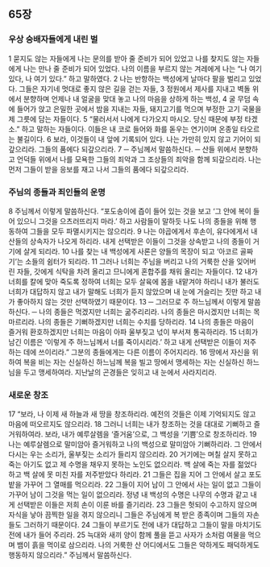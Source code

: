 ## 65장
### 우상 숭배자들에게 내린 벌
1 묻지도 않는 자들에게 나는 문의를 받아 줄 준비가 되어 있었고 나를 찾지도 않는 자들에게 나는 만나 줄 준비가 되어 있었다. 나의 이름을 부르지 않는 겨레에게 나는 “나 여기 있다, 나 여기 있다.” 하고 말하였다.
2 나는 반항하는 백성에게 날마다 팔을 벌리고 있었다. 그들은 자기네 멋대로 좋지 않은 길을 걷는 자들,
3 정원에서 제사를 지내고 벽돌 위에서 분향하며 언제나 내 얼굴을 맞대 놓고 나의 마음을 상하게 하는 백성,
4 굴 무덤 속에 들어가 앉고 은밀한 곳에서 밤을 지내는 자들, 돼지고기를 먹으며 부정한 고기 국물을 제 그릇에 담는 자들이다.
5 “물러서서 나에게 다가오지 마시오. 당신 때문에 부정 타겠소.” 하고 말하는 자들이다. 이들은 내 코로 들어와 화를 돋우는 연기이며 온종일 타오르는 불길이다.
6 보라, 이것들이 내 앞에 기록되어 있다. 나는 가만히 있지 않고 기어이 되갚으리라. 그들의 품에다 되갚으리라.
7 ─ 주님께서 말씀하신다. ─ 산들 위에서 분향하고 언덕들 위에서 나를 모욕한 그들의 죄악과 그 조상들의 죄악을 함께 되갚으리라. 나는 먼저 그들이 받을 응보를 재고 나서 그들의 품에다 되갚으리라.
### 주님의 종들과 죄인들의 운명
8 주님께서 이렇게 말씀하신다. “포도송이에 즙이 들어 있는 것을 보고 ‘그 안에 복이 들어 있으니 그것을 으츠러뜨리지 마라.’ 하고 사람들이 말하듯 나도 나의 종들을 위해 행동하여 그들을 모두 파멸시키지는 않으리라.
9 나는 야곱에게서 후손이, 유다에게서 내 산들의 상속자가 나오게 하리라. 내게 선택받은 이들이 그것을 상속받고 나의 종들이 거기에 살게 되리라.
10 나를 찾는 내 백성에게 사론은 양들의 목장이 되고 ‘아코르 골짜기’는 소들의 쉼터가 되리라.
11 그러나 너희는 주님을 버리고 나의 거룩한 산을 잊어버린 자들, 갓에게 식탁을 차려 올리고 므니에게 혼합주를 채워 올리는 자들이다.
12 내가 너희를 칼에 맞아 죽도록 정하여 너희는 모두 살육에 몸을 내맡겨야 하리니 내가 불러도 너희가 대답하지 않고 내가 말해도 너희가 듣지 않았으며 내 눈에 거슬리는 짓만 하고 내가 좋아하지 않는 것만 선택하였기 때문이다.
13 ─ 그러므로 주 하느님께서 이렇게 말씀하신다. ─ 나의 종들은 먹겠지만 너희는 굶주리리라. 나의 종들은 마시겠지만 너희는 목마르리라. 나의 종들은 기뻐하겠지만 너희는 수치를 당하리라.
14 나의 종들은 마음이 즐거워 환호하겠지만 너희는 마음이 아파 울부짖고 넋이 부서져 통곡하리라.
15 너희가 남긴 이름은 ‘이렇게 주 하느님께서 너를 죽이시리라.’ 하고 내게 선택받은 이들이 저주하는 데에 쓰이리라.” 그분의 종들에게는 다른 이름이 주어지리라.
16 땅에서 자신을 위하여 복을 비는 자는 신실하신 하느님께 복을 빌고 땅에서 맹세하는 자는 신실하신 하느님을 두고 맹세하여라. 지난날의 곤경들은 잊히고 내 눈에서 사라지리라.
### 새로운 창조
17 “보라, 나 이제 새 하늘과 새 땅을 창조하리라. 예전의 것들은 이제 기억되지도 않고 마음에 떠오르지도 않으리라.
18 그러니 너희는 내가 창조하는 것을 대대로 기뻐하고 즐거워하여라. 보라, 내가 예루살렘을 ‘즐거움’으로, 그 백성을 ‘기쁨’으로 창조하리라.
19 나는 예루살렘으로 말미암아 즐거워하고 나의 백성으로 말미암아 기뻐하리라. 그 안에서 다시는 우는 소리가, 울부짖는 소리가 들리지 않으리라.
20 거기에는 며칠 살지 못하고 죽는 아기도 없고 제 수명을 채우지 못하는 노인도 없으리라. 백 살에 죽는 자를 젊었다 하고 백 살에 못 미친 자를 저주받았다 하리라.
21 그들은 집을 지어 그 안에서 살고 포도밭을 가꾸어 그 열매를 먹으리라.
22 그들이 지어 남이 그 안에서 사는 일이 없고 그들이 가꾸어 남이 그것을 먹는 일이 없으리라. 정녕 내 백성의 수명은 나무의 수명과 같고 내게 선택받은 이들은 저희 손이 이룬 바를 즐기리라.
23 그들은 헛되이 수고하지 않으며 자식을 낳아 끔찍한 일을 겪지 않으리니 그들은 주님에게 복 받은 종족이며 그들의 자손들도 그러하기 때문이다.
24 그들이 부르기도 전에 내가 대답하고 그들이 말을 마치기도 전에 내가 들어 주리라.
25 늑대와 새끼 양이 함께 풀을 뜯고 사자가 소처럼 여물을 먹으며 뱀이 흙을 먹이로 삼으리라. 나의 거룩한 산 어디에서도 그들은 악하게도 패덕하게도 행동하지 않으리라.” 주님께서 말씀하신다.
